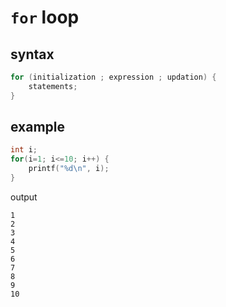 # `for` loop

## syntax

```c
for (initialization ; expression ; updation) {
    statements;
}
```

## example
```c
int i;
for(i=1; i<=10; i++) {
    printf("%d\n", i);
}
```

output
```
1
2
3
4
5
6
7
8
9
10
```